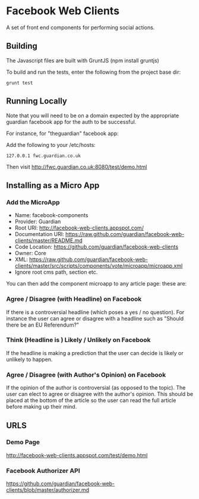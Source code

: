 Facebook Web Clients
====================

A set of front end components for performing social actions.

Building
--------

The Javascript files are built with GruntJS (npm install gruntjs)

To build and run the tests, enter the following from the project base dir:

```
grunt test
```

Running Locally
---------------
Note that you will need to be on a domain expected by the appropriate guardian facebook app for the auth to be successful.

For instance, for "theguardian" facebook app:

Add the following to your /etc/hosts:
```
127.0.0.1 fwc.guardian.co.uk
```
Then visit http://fwc.guardian.co.uk:8080/test/demo.html

Installing as a Micro App
-------------------------

### Add the MicroApp

* Name: facebook-components
* Provider: Guardian
* Root URI: http://facebook-web-clients.appspot.com/
* Documentation URI: https://raw.github.com/guardian/facebook-web-clients/master/README.md
* Code Location: https://github.com/guardian/facebook-web-clients
* Owner: Core
* XML:
  https://raw.github.com/guardian/facebook-web-clients/master/src/scripts/components/vote/microapp/microapp.xml
* Ignore root cms path, section etc.

You can then add the component microapp to any article page: these are:

### Agree / Disagree (with Headline) on Facebook
If there is a controversial headline (which poses a yes / no question). For instance the user
can agree or disagree with a headline such as "Should there be an EU Referendum?"

### Think (Headline is ) Likely / Unlikely on Facebook
If the headline is making a prediction that the user can decide is likely or unlikely to happen.

### Agree / Disagree (with Author's Opinion) on Facebook
If the opinion of the author is controversial (as opposed to the topic). The user can elect to agree or disagree with
the author's opinion. This should be placed at the bottom of the article so the user can read the full article before
making up their mind.

URLS
-------------

### Demo Page
http://facebook-web-clients.appspot.com/test/demo.html

### Facebook Authorizer API
https://github.com/guardian/facebook-web-clients/blob/master/authorizer.md


